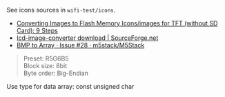 
See icons sources in `wifi-test/icons`.

- [Converting Images to Flash Memory Icons/images for TFT (without SD Card): 9 Steps](https://www.instructables.com/id/Converting-Images-to-Flash-Memory-Iconsimages-for-/)
- [lcd-image-converter download | SourceForge.net](https://sourceforge.net/projects/lcd-image-converter/)
- [BMP to Array · Issue #28 · m5stack/M5Stack](https://github.com/m5stack/M5Stack/issues/28)

> Preset: R5G6B5  
> Block size: 8bit  
> Byte order: Big-Endian

Use type for data array:
const unsigned char
